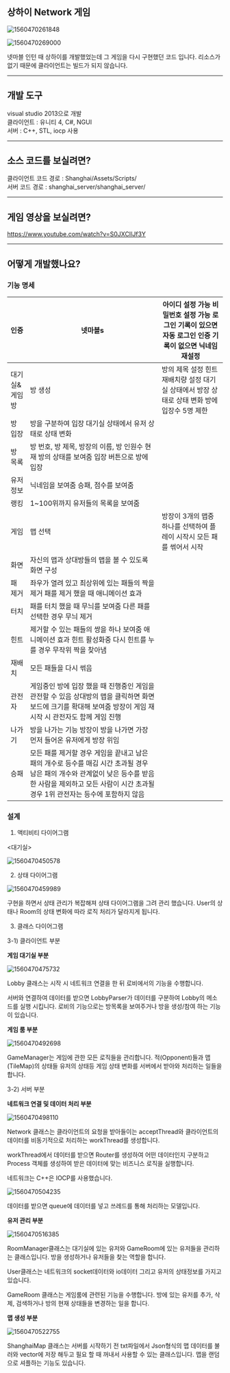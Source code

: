 ## 상하이 Network 게임



![1560470261848](https://github.com/rlatkddn212/shanghaiOnline/blob/master/assets/1560470261848.png)

![1560470269000](https://github.com/rlatkddn212/shanghaiOnline/blob/master/assets/1560470269000.png)



넷마블 인턴 때 상하이를 개발했었는데 그 게임을 다시 구현했던 코드 입니다.
리소스가 없기 때문에 클라이언트는 빌드가 되지 않습니다.

------------------

## 개발 도구

visual studio 2013으로 개발  
클라이언트 : 유니티 4, C#, NGUI  
서버 : C++, STL, iocp 사용  

------------------

## 소스 코드를 보실려면?

클라이언트 코드 경로 : Shanghai/Assets/Scripts/    
서버 코드 경로 : shanghai_server/shanghai_server/  



------------------------

## 게임 영상을 보실려면?
https://www.youtube.com/watch?v=S0JXCIlJf3Y



-------------------

## 어떻게 개발했나요?



### 기능 명세

| 인증          | 넷마블s                                                      | 아이디 설정 가능   비밀번호 설정 가능   로그인 기록이 있으면 자동 로그인   인증 기록이 없으면 닉네임 재설정 |
| ------------- | ------------------------------------------------------------ | ------------------------------------------------------------ |
| 대기실&게임방 | 방 생성                                                      | 방의 제목 설정   힌트 재배치량 설정   대기실 상태에서 방장 상태로 상태 변화   방에 입장수 5명 제한 |
| 방 입장       | 방을 구분하여 입장   대기실 상태에서 유저 상태로 상태 변화   |                                                              |
| 방 목록       | 방 번호, 방 제목, 방장의 이름, 방 인원수   현재 방의 상태를 보여줌   입장 버튼으로 방에 입장 |                                                              |
| 유저 정보     | 닉네임을 보여줌   승패, 점수를 보여줌                        |                                                              |
| 랭킹          | 1~100위까지 유저들의 목록을 보여줌                           |                                                              |
| 게임          | 맵 선택                                                      | 방장이 3개의 맵중 하나를   선택하여 플레이   시작시 모든 패를 썪어서 시작 |
| 화면          | 자신의 맵과 상대방들의 맵을 볼 수 있도록 화면 구성           |                                                              |
| 패 제거       | 좌우가 열려 있고 최상위에 있는 패들의 짝을 제거   패를 제거 했을 때 애니메이션 효과 |                                                              |
| 터치          | 패를 터치 했을 때 무늬를 보여줌   다른 패를 선택한 경우 무늬 제거 |                                                              |
| 힌트          | 제거할 수 있는 패들의 쌍을 하나 보여줌   애니메이션 효과   힌트 활성화중 다시 힌트를 누를 경우 무작위 짝을 찾아냄 |                                                              |
| 재배치        | 모든 패들을 다시 썪음                                        |                                                              |
| 관전자        | 게임중인 방에 입장 했을 때 진행중인 게임을 관전할 수 있음   상대방의 맵을 클릭하면 화면 보드에 크기를 확대해 보여줌   방장이 게임 재시작 시 관전자도 함께 게임 진행 |                                                              |
| 나가기        | 방을 나가는 기능   방장이 방을 나가면 가장 먼저 들어온 유저에게 방장 위임 |                                                              |
| 승패          | 모든 패를 제거할 경우 게임을 끝내고 남은 패의 개수로 등수를 매김   시간 초과될 경우 남은 패의 개수와 관계없이 낮은 등수를 받음   한 사람을 제외하고 모든 사람이 시간 초과될 경우 1위   관전자는 등수에 포함하지 않음 |                                                              |



### 설계

1) 액티비티 다이어그램

<대기실>

![1560470450578](https://github.com/rlatkddn212/shanghaiOnline/blob/master/assets/1560470450578.png)                                                  

 

2) 상태 다이어그램

![1560470459989](https://github.com/rlatkddn212/shanghaiOnline/blob/master/assets/1560470459989.png)

구현을 하면서 상태 관리가 복잡해져 상태 다이어그램을 그려 관리 했습니다. User의 상태나 Room의 상태 변화에 따라 로직 처리가 달라지게 됩니다.  

 

3) 클래스 다이어그램 

3-1) 클라이언트 부분

 

**게임 대기실 부분**

   ![1560470475732](https://github.com/rlatkddn212/shanghaiOnline/blob/master/assets/1560470475732.png)



Lobby 클래스는 시작 시 네트워크 연결을 한 뒤 로비에서의 기능을 수행합니다.  

서버와 연결하여 데이터를 받으면 LobbyParser가 데이터를 구분하여 Lobby의 메소드를 실행 시킵니다. 로비의 기능으로는 방목록을 보여주거나 방을 생성/참여 하는 기능이 있습니다.  

 

**게임 룸 부분**

   ![1560470492698](https://github.com/rlatkddn212/shanghaiOnline/blob/master/assets/1560470492698.png)

GameManager는 게임에 관한 모든 로직들을 관리합니다. 적(Opponent)들과 맵(TileMap)의 상태들 유저의 상태등 게임 상태 변화를 서버에서 받아와 처리하는 일들을 합니다.

3-2) 서버 부분

**네트워크 연결 및 데이터 처리 부분**  

 ![1560470498110](https://github.com/rlatkddn212/shanghaiOnline/blob/master/assets/1560470498110.png)

   

 

Network 클래스는 클라이언트의 요청을 받아들이는 acceptThread와 클라이언트의 데이터를 비동기적으로 처리하는 workThread를 생성합니다.  

workThread에서 데이터를 받으면 Router를 생성하여 어떤 데이터인지 구분하고 Process 객체를 생성하여 받은 데이터에 맞는 비즈니스 로직을 실행합니다.  

 

네트워크는 C++은 IOCP를 사용했습니다.  

 ![1560470504235](https://github.com/rlatkddn212/shanghaiOnline/blob/master/assets/1560470504235.png)

   

 

데이터를 받으면 queue에 데이터를 넣고 쓰레드를 통해 처리하는 모델입니다.  

 

**유저 관리 부분**

 ![1560470516385](https://github.com/rlatkddn212/shanghaiOnline/blob/master/assets/1560470516385.png)

   

 

RoomManager클래스는 대기실에 있는 유저와 GameRoom에 있는 유저들을 관리하는 클래스입니다. 방을 생성하거나 유저들을 찾는 역할을 합니다.  

User클래스는 네트워크의 socket데이터와 io데이터 그리고 유저의 상태정보를 가지고 있습니다.  

GameRoom 클래스는 게임룸에 관련된 기능을 수행합니다. 방에 있는 유저를 추가, 삭제, 검색하거나 방의 현재 상태들을 변경하는 일을 합니다.  

 

**맵 생성 부분**

   

 ![1560470522755](https://github.com/rlatkddn212/shanghaiOnline/blob/master/assets/1560470522755.png)

ShanghaiMap 클래스는 서버를 시작하기 전 txt파일에서 Json형식의 맵 데이터를 불러와 vector에 저장 해두고 필요 할 때 꺼내서 사용할 수 있는 클래스입니다. 맵을 랜덤으로 셔플하는 기능도 있습니다.
